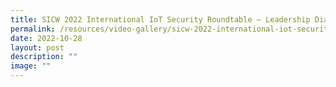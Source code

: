 ```yaml
---
title: SICW 2022 International IoT Security Roundtable – Leadership Dialogue
permalink: /resources/video-gallery/sicw-2022-international-iot-security-roundtable-leadership-dialogue/
date: 2022-10-28
layout: post
description: ""
image: ""
---
```

